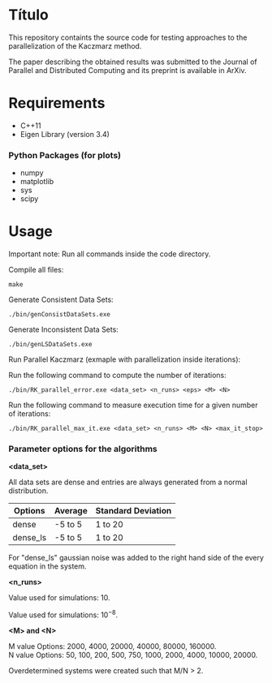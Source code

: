 # Título

This repository containts the source code for testing approaches to the parallelization of the Kaczmarz method.

The paper describing the obtained results was submitted to the Journal of Parallel and Distributed Computing and its preprint is available in ArXiv.

# Requirements

* C++11
* Eigen Library (version 3.4)

### Python Packages (for plots)

* numpy
* matplotlib
* sys
* scipy

# Usage

Important note: Run all commands inside the code directory.

Compile all files:

```
make
```

Generate Consistent Data Sets:

```
./bin/genConsistDataSets.exe
```

Generate Inconsistent Data Sets:

```
./bin/genLSDataSets.exe
```

Run Parallel Kaczmarz (exmaple with parallelization inside iterations):

Run the following command to compute the number of iterations:

```
./bin/RK_parallel_error.exe <data_set> <n_runs> <eps> <M> <N>
```

Run the following command to measure execution time for a given number of iterations:

```
./bin/RK_parallel_max_it.exe <data_set> <n_runs> <M> <N> <max_it_stop>
```

### Parameter options for the algorithms

__<data_set>__

All data sets are dense and entries are always generated from a normal distribution.

Options  | Average | Standard Deviation
------------- | ------------- | -------------
dense  | -5 to 5 | 1 to 20
dense_ls  | -5 to 5 | 1 to 20

For "dense_ls" gaussian noise was added to the right hand side of the every equation in the system.

__<n_runs>__

Value used for simulations: 10.

__<eps>__

Value used for simulations: $10^{-8}$.

__\<M\> and \<N\>__

M value Options: 2000, 4000, 20000, 40000, 80000, 160000. <br />
N value Options: 50, 100, 200, 500, 750, 1000, 2000, 4000, 10000, 20000.

Overdetermined systems were created such that M/N > 2.
